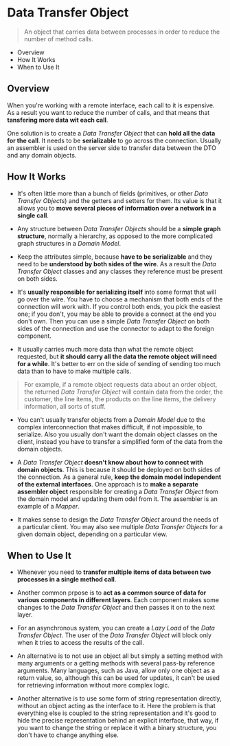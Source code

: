 # Data Transfer Object

> An object that carries data between processes in order to reduce the number of method calls.

* Overview
* How It Works
* When to Use It

## Overview

When you're working with a remote interface, each call to it is expensive. As a result you want to reduce the number of calls, and that means that **tansfering more data wit each call**.

One solution is to create a *Data Transfer Object* that can **hold all the data for the call**. It needs to be **serializable** to go across the connection. Usually an assembler is used on the server side to transfer data between the DTO and any domain objects.

## How It Works

* It's often little more than a bunch of fields (primitives, or other *Data Transfer Objects*) and the getters and setters for them. Its value is that it allows you to **move several pieces of information over a network in a single call**.

* Any structure between *Data Transfer Objects* should be a **simple graph structure**, normally a hierarchy, as opposed to the more complicated graph structures in a *Domain Model*.

* Keep the attributes simple, because **have to be serializable** and they need to be **understood by both sides of the wire**. As a result the *Data Transfer Object* classes and any classes they reference must be present on both sides.

* It's **usually responsible for serializing itself** into some format that will go over the wire. You have to choose a mechanism that both ends of the connection will work with. If you control both ends, you pick the easiest one; if you don't, you may be able to provide a connect at the end you don't own. Then you can use a simple *Data Transfer Object* on both sides of the connection and use the connector to adapt to the foreign component.

* It usually carries much more data than what the remote object requested, but **it should carry all the data the remote object will need for a while**. It's better to err on the side of sending of sending too much data than to have to make multiple calls.

> For example, if a remote object requests data about an order object, the returned *Data Transfer Object* will contain data from the order, the customer, the line items, the products on the line items, the delivery information, all sorts of stuff.

* You can't usually transfer objects from a *Domain Model* due to the complex interconnection that makes difficult, if not impossible, to serialize. Also you usually don't want the domain object classes on the client, instead you have to transfer a simplified form of the data from the domain objects.

* A *Data Transfer Object* **doesn't know about how to connect with domain objects**. This is because it should be deployed on both sides of the connection. As a general rule, **keep the domain model independent of the external interfaces**. One approach is to **make a separate assembler object** responsible for creating a *Data Transfer Object* from the domain model and updating them odel from it. The assembler is an example of a *Mapper*.

* It makes sense to design the *Data Transfer Object* around the needs of a particular client. You may also see multiple *Data Transfer Objects* for a given domain object, depending on a particular view.

## When to Use It

* Whenever you need to **transfer multiple items of data between two processes in a single method call**.

* Another common prpose is to **act as a common source of data for various components in different layers**. Each component makes some changes to the *Data Transfer Object* and then passes it on to the next layer.

* For an asynchronous system, you can create a *Lazy Load* of the *Data Transfer Object*. The user of the *Data Transfer Object* will block only when it tries to access the results of the call. 

* An alternative is to not use an object all but simply a setting method with many arguments or a getting methods with several pass-by reference arguments. Many languages, such as Java, allow only one object as a return value, so, although this can be used for updates, it can't be used for retrieving information without more complex logic.

* Another alternative is to use some form of string representation directly, without an object acting as the interface to it. Here the problem is that everything else is coupled to the string representation and it's good to hide the precise representation behind an explicit interface, that way, if you want to change the string or replace it with a binary structure, you don't have to change anything else.
